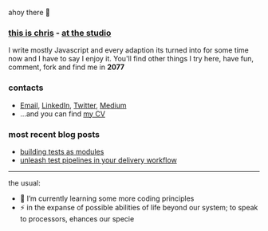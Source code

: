 ahoy there 👋<br>

### [this is chris](https://github.com/chrisenitan) - [at the studio](https://github.com/chris-enitan-cko)

I write mostly Javascript and every adaption its turned into for some time now and I have to say I enjoy it. You'll find other things I try here, have fun, comment, fork and find me in **2077**

### contacts
- [Email](mailto:enitanchris@gmail.com), [LinkedIn](https://www.linkedin.com/in/chrisenitan/), [Twitter](https://twitter.com/chris_enitan), [Medium](https://medium.com/@chrisenitan)
- ...and you can find [my CV](http://bit.ly/2ZS0i0i)

### most recent blog posts
- [building tests as modules](https://medium.com/checkout-com-techblog/building-tests-as-modules-572eb0faffbe)
- [unleash test pipelines in your delivery workflow](https://medium.com/@chrisenitan/unleash-test-pipelines-in-your-delivery-workflow-s-3f94a04c765b)


---
the usual:

- 🌱 I’m currently learning some more coding principles
- ⚡ in the expanse of possible abilities of life beyond our system; to speak to processors, ehances our specie
